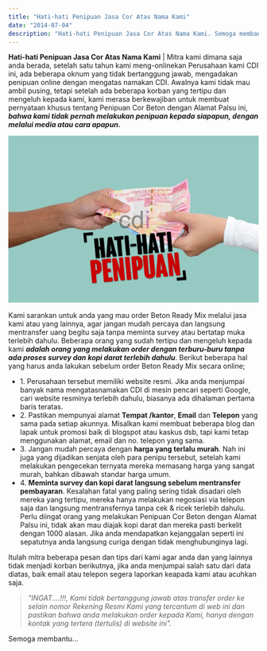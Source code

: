 ```yaml
---
title: "Hati-hati Penipuan Jasa Cor Atas Nama Kami"
date: "2014-07-04"
description: "Hati-hati Penipuan Jasa Cor Atas Nama Kami. Semoga membantu......"
---
```


**Hati-hati Penipuan Jasa Cor Atas Nama Kami** | Mitra kami dimana saja anda berada, setelah satu tahun kami meng-onlinekan Perusahaan kami CDI ini, ada beberapa oknum yang tidak bertanggung jawab, mengadakan penipuan online dengan mengatas namakan CDI. Awalnya kami tidak mau ambil pusing, tetapi setelah ada beberapa korban yang tertipu dan mengeluh kepada kami, kami merasa berkewajiban untuk membuat pernyataan khusus tentang Penipuan Cor Beton dengan Alamat Palsu ini, **_bahwa kami tidak pernah melakukan penipuan kepada siapapun, dengan melalui media atau cara apapun._**

![Hati-hati Penipuan Jasa Cor Atas Nama Kami](/images/page/waspada-penipu.png)

Kami sarankan untuk anda yang mau order Beton Ready Mix melalui jasa kami atau yang lainnya, agar jangan mudah percaya dan langsung mentransfer uang begitu saja tanpa meminta survey atau bertatap muka terlebih dahulu. Beberapa orang yang sudah tertipu dan mengeluh kepada kami _**adalah orang yang melakukan order dengan terburu-buru tanpa ada proses survey dan kopi darat terlebih dahulu**_. Berikut beberapa hal yang harus anda lakukan sebelum order Beton Ready Mix secara online;

- 1\. Perusahaan tersebut memiliki website resmi. Jika anda menjumpai banyak nama mengatasnamakan CDI di mesin pencari seperti Google, cari website resminya terlebih dahulu, biasanya ada dihalaman pertama baris teratas.
- 2\. Pastikan mempunyai alamat **Tempat /kantor**, **Email** dan **Telepon** yang sama pada setiap akunnya. Misalkan kami membuat beberapa blog dan lapak untuk promosi baik di blogspot atau kaskus dsb, tapi kami tetap menggunakan alamat, email dan no. telepon yang sama.
- 3\. Jangan mudah percaya dengan **harga yang terlalu murah**. Nah ini juga yang dijadikan senjata oleh para penipu tersebut, setelah kami melakukan pengecekan ternyata mereka memasang harga yang sangat murah, bahkan dibawah standar harga umum.
- 4\. **Meminta survey dan kopi darat langsung sebelum mentransfer pembayaran**. Kesalahan fatal yang paling sering tidak disadari oleh mereka yang tertipu, mereka hanya melakukan negosiasi via telepon saja dan langsung mentransfernya tanpa cek & ricek terlebih dahulu. Perlu diingat orang yang melakukan Penipuan Cor Beton dengan Alamat Palsu ini, tidak akan mau diajak kopi darat dan mereka pasti berkelit dengan 1000 alasan. Jika anda mendapatkan kejanggalan seperti ini sepatutnya anda langsung curiga dengan tidak menghubunginya lagi.

Itulah mitra beberapa pesan dan tips dari kami agar anda dan yang lainnya tidak menjadi korban berikutnya, jika anda menjumpai salah satu dari data diatas, baik email atau telepon segera laporkan keapada kami atau acuhkan saja.

> _"INGAT....!!!, Kami tidak bertanggung jawab atas transfer order ke selain nomor Rekening Resmi Kami yang tercantum di web ini dan pastikan bahwa anda melakukan order kepada Kami, hanya dengan kontak yang tertera (tertulis) di website ini"._

Semoga membantu...

